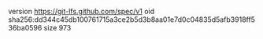 version https://git-lfs.github.com/spec/v1
oid sha256:dd344c45db100761715a3ce2b5d3b8aa01e7d0c04835d5afb3918ff536ba0596
size 973
